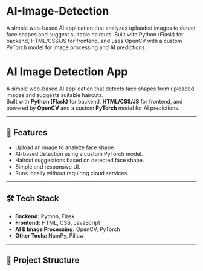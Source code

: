# AI-Image-Detection
A simple web-based AI application that analyzes uploaded images to detect face shapes and suggest suitable haircuts. Built with Python (Flask) for backend, HTML/CSS/JS for frontend, and uses OpenCV with a custom PyTorch model for image processing and AI predictions.

# AI Image Detection App

A simple web-based AI application that detects face shapes from uploaded images and suggests suitable haircuts.  
Built with **Python (Flask)** for backend, **HTML/CSS/JS** for frontend, and powered by **OpenCV** and a custom **PyTorch** model for AI predictions.

---

## 🚀 Features
- Upload an image to analyze face shape.
- AI-based detection using a custom PyTorch model.
- Haircut suggestions based on detected face shape.
- Simple and responsive UI.
- Runs locally without requiring cloud services.

---

## 🛠️ Tech Stack
- **Backend:** Python, Flask
- **Frontend:** HTML, CSS, JavaScript
- **AI & Image Processing:** OpenCV, PyTorch
- **Other Tools:** NumPy, Pillow

---

## 📂 Project Structure
